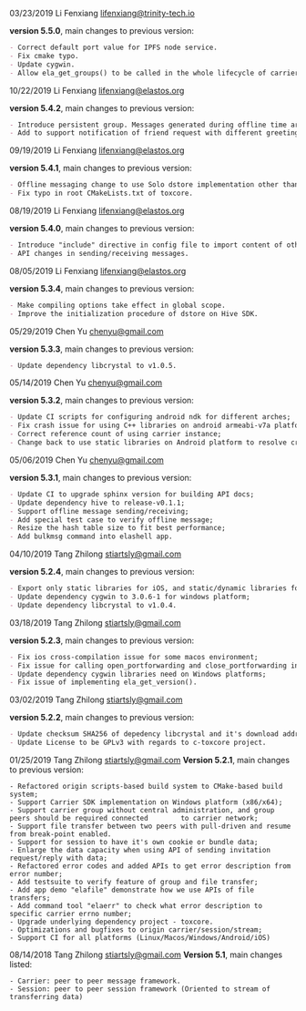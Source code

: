 03/23/2019 Li Fenxiang lifenxiang@trinity-tech.io

**version 5.5.0**, main changes to previous version:

```markdown
- Correct default port value for IPFS node service.
- Fix cmake typo.
- Update cygwin.
- Allow ela_get_groups() to be called in the whole lifecycle of carrier due to introduction of persistent group.
```

10/22/2019 Li Fenxiang lifenxiang@elastos.org

**version 5.4.2**, main changes to previous version:

```markdown
- Introduce persistent group. Messages generated during offline time are not delivered once online again.
- Add to support notification of friend request with different greeting message.
```

09/19/2019 Li Fenxiang lifenxiang@elastos.org

**version 5.4.1**, main changes to previous version:

```markdown
- Offline messaging change to use Solo dstore implementation other than to use Hive SDK.
- Fix typo in root CMakeLists.txt of toxcore.
```

08/19/2019 Li Fenxiang lifenxiang@elastos.org

**version 5.4.0**, main changes to previous version:

```markdown
- Introduce "include" directive in config file to import content of other config files. 
- API changes in sending/receiving messages.
```

08/05/2019 Li Fenxiang lifenxiang@elastos.org

**version 5.3.4**, main changes to previous version:

```markdown
- Make compiling options take effect in global scope.
- Improve the initialization procedure of dstore on Hive SDK.
```

05/29/2019 Chen Yu chenyu@gmail.com

**version 5.3.3**, main changes to previous version:

```markdown
- Update dependency libcrystal to v1.0.5.
```

05/14/2019 Chen Yu chenyu@gmail.com

**version 5.3.2**, main changes to previous version:

```markdown
- Update CI scripts for configuring android ndk for different arches;
- Fix crash issue for using C++ libraries on android armeabi-v7a platform;
- Correct reference count of using carrier instance;
- Change back to use static libraries on Android platform to resolve crash issue.
```
05/06/2019 Chen Yu chenyu@gmail.com

**version 5.3.1**, main changes to previous version:

```markdown
- Update CI to upgrade sphinx version for building API docs;
- Update dependency hive to release-v0.1.1;
- Support offline message sending/receiving;
- Add special test case to verify offline message;
- Resize the hash table size to fit best performance;
- Add bulkmsg command into elashell app.
```
04/10/2019 Tang Zhilong stiartsly@gmail.com

**version 5.2.4**, main changes to previous version:

```markdown
- Export only static libraries for iOS, and static/dynamic libraries for other platforms;
- Update dependency cygwin to 3.0.6-1 for windows platform;
- Update dependency libcrystal to v1.0.4.
```

03/18/2019 Tang Zhilong stiartsly@gmail.com

**version 5.2.3**, main changes to previous version:

```markdown
- Fix ios cross-compilation issue for some macos environment;
- Fix issue for calling open_portforwarding and close_portforwarding in stream without PORTFORWARDING option;
- Update dependency cygwin libraries need on Windows platforms;
- Fix issue of implementing ela_get_version().
```

03/02/2019 Tang Zhilong stiartsly@gmail.com

**version 5.2.2**, main changes to previous version:

```markdown
- Update checksum SHA256 of depedency libcrystal and it's download address;
- Update License to be GPLv3 with regards to c-toxcore project.
```

01/25/2019 Tang Zhilong <stiartsly@gmail.com>
**Version 5.2.1**, main changes to previous version: 

	- Refactored origin scripts-based build system to CMake-based build system;
	- Support Carrier SDK implementation on Windows platform (x86/x64);
	- Support carrier group without central administration, and group peers should be required connected 		to carrier network;
	- Support file transfer between two peers with pull-driven and resume from break-point enabled.
	- Support for session to have it's own cookie or bundle data;
	- Enlarge the data capacity when using API of sending invitation request/reply with data;
	- Refactored error codes and added APIs to get error description from error number;
	- Add testsuite to verify feature of group and file transfer;
	- Add app demo "elafile" demonstrate how we use APIs of file transfers;
	- Add command tool "elaerr" to check what error description to specific carrier errno number;
	- Upgrade underlying dependency project - toxcore.
	- Optimizations and bugfixes to origin carrier/session/stream;
	- Support CI for all platforms (Linux/Macos/Windows/Android/iOS)

08/14/2018 Tang Zhilong <stiartsly@gmail.com>
**Version 5.1**, main changes listed:

	- Carrier: peer to peer message framework.
	- Session: peer to peer session framework (Oriented to stream of transferring data)


